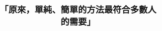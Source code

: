 ---
layout: post
title: "「原來，單純、簡單的方法最符合多數人的需要」"
tags:
  - "交通"
  - "財政"
  - "公私協力"
id: 79
thumbnail: "https://img.youtube.com/vi/6i7a4BBJ0zg/maxresdefault.jpg"
description: "開放政府第79次協作會議「機車排氣定檢精進方案」"
color: "red"
publish: "true"
departments:
  - "環保署"
cover:
  link: "https://youtu.be/6i7a4BBJ0zg"
introduction:
  content: "你知道機車定檢的日期嗎？有沒有忘記定檢的經驗？行政院環保署接獲許多民眾常反應忘記自己的機車定檢日期，為了提供更便民的服務，了解使用者的真正需求是什麼？環保署自行提案，希望藉由多元觀點的集思廣益，找出讓民眾能如期定檢的方法。會議中，遵守規則的民眾認為，定期檢驗是民眾義務，不需要為了少數人修正方法。現場的地方政府環保單位也提供許多實務見解，認為政府願意、提供簡單便利的服務，同時民眾也有責任要自負。這場協作會議盤點出可行的各種方案，同時也促進公私協力，在撙節行政成本的前提下，實需透過各方努力方能推進政策目標。"
  image: "/images/post/79/1ISIbqDMJ6UD8O0iZJGb7e56P8LmhTltw.jpg"
join:
  type: "部"
  image: "/images/post/79/1diqImWsysIOfAV8F1xW-gAA3zlwdxA3_.jpg"
embed:
  - type: "agenda_book"
    links:
      - "https://issuu.com/pdis.tw/docs/79-__________-____"
  - type: "mind_map"
    links:
      - "https://miro.com/app/live-embed/o9J_kjY6SF4=/?moveToViewport=-6538,-2891,9069,4951&amp;embedAutoplay=true"
  - type: "ministry_slide"
    links:
      - "https://issuu.com/pdis.tw/docs/1091023___________1_.pptx"
  - type: "host_slide"
    links:
      - "https://issuu.com/pdis.tw/docs/79-__________________"
  - type: "live"
    links:
      - "https://www.youtube.com/watch?v=Wb1o9q7KDVg&amp;list=PLmusXLhyDliYt3yw4rzTce_nY6kpW4ZyT"
  - type: "transcript"
    links:
      - "https://sayit.pdis.nat.gov.tw/2020-10-23-%E9%96%8B%E6%94%BE%E6%94%BF%E5%BA%9C%E7%AC%AC79%E6%AC%A1%E5%8D%94%E4%BD%9C%E6%9C%83%E8%AD%B0"
pictures:
  - "/images/post/79/17-1PUYdWx_wQMg8Lxrz9hCLV-4fEa0hE.jpg"
  - "/images/post/79/1bxYwRrZAsJ9QXUjdi6sn-tgis8PbhJy6.jpg"
blogs:  
---